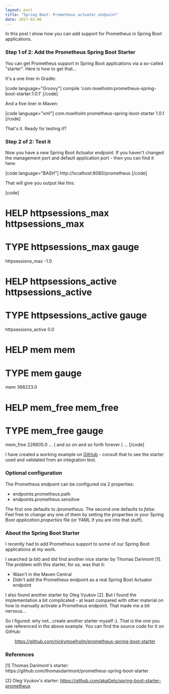 ```yaml
---
layout: post
title: "Spring Boot: Prometheus actuator endpoint"
date: 2017-02-06
---
```


In this post I show how you can add support for Prometheus in Spring Boot applications.

<h3>Step 1 of 2: Add the Prometheus Spring Boot Starter</h3>
You can get Prometheus support in Spring Boot applications via a so-called "starter". Here is how to get that...

It's a one liner in Gradle:

[code language="Groovy"]
compile 'com.moelholm:prometheus-spring-boot-starter:1.0.1'
[/code]

And a five liner in Maven:

[code language="xml"]
<dependency>
  <groupId>com.moelholm</groupId>
  <artifactId>prometheus-spring-boot-starter</artifactId>
  <version>1.0.1</version>
</dependency>
[/code]

That's it. Ready for testing it?
<h3>Step 2 of 2: Test it</h3>

Now you have a new Spring Boot Actuator endpoint. If you haven't changed the management port and default application port - then you can find it here:

[code language="BASH"]
http://localhost:8080/prometheus
[/code]

That will give you output like this:

[code]
# HELP httpsessions_max httpsessions_max
# TYPE httpsessions_max gauge
httpsessions_max -1.0
# HELP httpsessions_active httpsessions_active
# TYPE httpsessions_active gauge
httpsessions_active 0.0
# HELP mem mem
# TYPE mem gauge
mem 368223.0
# HELP mem_free mem_free
# TYPE mem_free gauge
mem_free 226605.0
... ( and so on and so forth forever ) ...
[/code]

I have created a working example on <a href="https://github.com/nickymoelholm/smallexamples/blob/master/springboot-actuator-prometheus/" target="_blank">GitHub</a> - consult that to see the starter used and validated from an integration test.
<h3>Optional configuration</h3>
The Prometheus endpoint can be configured via 2 properties:
<ul>
	<li>endpoints.prometheus.path</li>
	<li>endpoints.prometheus.sensitive</li>
</ul>
The first one defaults to <i>/prometheus</i>. The second one defaults to <i>false</i>. Feel free to change any one of them by setting the properties in your Spring Boot <i>application.properties</i> file (or YAML if you are into that stuff).

<h3>About the Spring Boot Starter</h3>
I recently had to add Prometheus support to some of our Spring Boot applications at my work. 

I searched (a bit) and did find another nice starter by Thomas Darimont [1]. The problem with this starter, for us, was that it:
<ul>
	<li>Wasn't in the Maven Central</li>
	<li>Didn't add the Prometheus endpoint as a real Spring Boot Actuator endpoint</li>
</ul>

I also found another starter by Oleg Vyukov [2]. But I found the implementation a bit complicated - at least compared with other material on how to manually activate a Prometheus endpoint. That made me a bit nervous... 

So I figured: why not...create another starter myself :). That is the one you see referenced in the above example. You can find the source code for it on GitHub:
<p style="text-align:center;"><a href="https://github.com/nickymoelholm/prometheus-spring-boot-starter" target="_blank">https://github.com/nickymoelholm/prometheus-spring-boot-starter</a></p>

<h3>References</h3>
[1] Thomas Darimont's starter:
https://github.com/thomasdarimont/prometheus-spring-boot-starter

[2] Oleg Vyukov's starter:
https://github.com/akaGelo/spring-boot-starter-prometheus